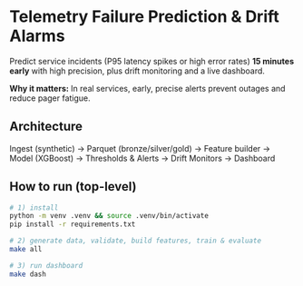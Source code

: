# Telemetry Failure Prediction & Drift Alarms

Predict service incidents (P95 latency spikes or high error rates) **15 minutes early** with high precision, plus drift monitoring and a live dashboard.

**Why it matters:** In real services, early, precise alerts prevent outages and reduce pager fatigue.

## Architecture
Ingest (synthetic) → Parquet (bronze/silver/gold) → Feature builder → Model (XGBoost) → Thresholds & Alerts → Drift Monitors → Dashboard

## How to run (top-level)
```bash
# 1) install
python -m venv .venv && source .venv/bin/activate
pip install -r requirements.txt

# 2) generate data, validate, build features, train & evaluate
make all

# 3) run dashboard
make dash
